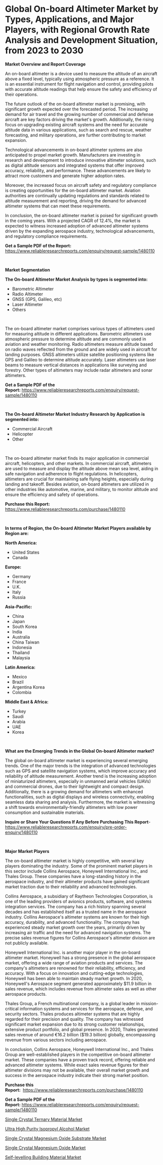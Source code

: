 <p><h1>Global On-board Altimeter Market by Types, Applications, and Major Players, with Regional Growth Rate Analysis and Development Situation, from 2023 to 2030</h1></p><p><strong>Market Overview and Report Coverage</strong></p>
<p><p>An on-board altimeter is a device used to measure the altitude of an aircraft above a fixed level, typically using atmospheric pressure as a reference. It is an essential instrument for flight navigation and control, providing pilots with accurate altitude readings that help ensure the safety and efficiency of their operations.</p><p>The future outlook of the on-board altimeter market is promising, with significant growth expected over the forecasted period. The increasing demand for air travel and the growing number of commercial and defense aircraft are key factors driving the market's growth. Additionally, the rising focus on upgrading existing aircraft systems and the need for accurate altitude data in various applications, such as search and rescue, weather forecasting, and military operations, are further contributing to market expansion.</p><p>Technological advancements in on-board altimeter systems are also anticipated to propel market growth. Manufacturers are investing in research and development to introduce innovative altimeter solutions, such as digital altitude sensors and integrated systems that offer improved accuracy, reliability, and performance. These advancements are likely to attract more customers and generate higher adoption rates.</p><p>Moreover, the increased focus on aircraft safety and regulatory compliance is creating opportunities for the on-board altimeter market. Aviation authorities are continually updating regulations and standards related to altitude measurement and reporting, driving the demand for advanced altimeter systems that can meet these requirements.</p><p>In conclusion, the on-board altimeter market is poised for significant growth in the coming years. With a projected CAGR of 12.4%, the market is expected to witness increased adoption of advanced altimeter systems driven by the expanding aerospace industry, technological advancements, and regulatory compliance requirements.</p></p>
<p><strong>Get a Sample PDF of the Report:</strong> <a href="https://www.reliableresearchreports.com/enquiry/request-sample/1480110">https://www.reliableresearchreports.com/enquiry/request-sample/1480110</a></p>
<p>&nbsp;</p>
<p><strong>Market Segmentation</strong></p>
<p><strong>The On-board Altimeter Market Analysis by types is segmented into:</strong></p>
<p><ul><li>Barometric Altimeter</li><li>Radio Altimeter</li><li>GNSS (GPS, Galileo, etc)</li><li>Laser Altimeter</li><li>Others</li></ul></p>
<p>&nbsp;</p>
<p><p>The on-board altimeter market comprises various types of altimeters used for measuring altitude in different applications. Barometric altimeters use atmospheric pressure to determine altitude and are commonly used in aviation and weather monitoring. Radio altimeters measure altitude based on radio waves reflected from the ground and are widely used in aircraft for landing purposes. GNSS altimeters utilize satellite positioning systems like GPS and Galileo to determine altitude accurately. Laser altimeters use laser beams to measure vertical distances in applications like surveying and forestry. Other types of altimeters may include radar altimeters and sonar altimeters.</p></p>
<p><strong>Get a Sample PDF of the Report:</strong>&nbsp;<a href="https://www.reliableresearchreports.com/enquiry/request-sample/1480110">https://www.reliableresearchreports.com/enquiry/request-sample/1480110</a></p>
<p>&nbsp;</p>
<p><strong>The On-board Altimeter Market Industry Research by Application is segmented into:</strong></p>
<p><ul><li>Commercial Aircraft</li><li>Helicopter</li><li>Other</li></ul></p>
<p>&nbsp;</p>
<p><p>The on-board altimeter market finds its major application in commercial aircraft, helicopters, and other markets. In commercial aircraft, altimeters are used to measure and display the altitude above mean sea level, aiding in safe navigation and adherence to flight regulations. In helicopters, altimeters are crucial for maintaining safe flying heights, especially during landing and takeoff. Besides aviation, on-board altimeters are utilized in other industries like automotive, marine, and military, to monitor altitude and ensure the efficiency and safety of operations.</p></p>
<p><strong>Purchase this Report:</strong>&nbsp; <a href="https://www.reliableresearchreports.com/purchase/1480110">https://www.reliableresearchreports.com/purchase/1480110</a></p>
<p>&nbsp;</p>
<p><strong>In terms of Region, the On-board Altimeter Market Players available by Region are:</strong></p>
<p>
    <p> <strong> North America: </strong>
        <ul>
            <li>United States</li>
            <li>Canada</li>
        </ul>
        </p> 
    <p> <strong> Europe: </strong>
        <ul>
            <li>Germany</li>
            <li>France</li>
            <li>U.K.</li>
            <li>Italy</li>
            <li>Russia</li>
        </ul>
        </p> 
    <p> <strong> Asia-Pacific: </strong>
        <ul>
            <li>China</li>
            <li>Japan</li>
            <li>South Korea</li>
            <li>India</li>
            <li>Australia</li>
            <li>China Taiwan</li>
            <li>Indonesia</li>
            <li>Thailand</li>
            <li>Malaysia</li>
        </ul>
        </p> 
    <p> <strong> Latin America: </strong>
        <ul>
            <li>Mexico</li>
            <li>Brazil</li>
            <li>Argentina Korea</li>
            <li>Colombia</li>
        </ul>
        </p> 
    <p> <strong> Middle East & Africa: </strong>
        <ul>
            <li>Turkey</li>
            <li>Saudi</li>
            <li>Arabia</li>
            <li>UAE</li>
            <li>Korea</li>
        </ul>
    </p>
    </p>
<p>&nbsp;</p>
<p><strong>What are the Emerging Trends in the Global On-board Altimeter market?</strong></p>
<p><p>The global on-board altimeter market is experiencing several emerging trends. One of the major trends is the integration of advanced technologies such as GPS and satellite navigation systems, which improve accuracy and reliability of altitude measurement. Another trend is the increasing adoption of miniaturized altimeters, especially in unmanned aerial vehicles (UAVs) and commercial drones, due to their lightweight and compact design. Additionally, there is a growing demand for altimeters with enhanced functionalities, such as digital displays and wireless connectivity, enabling seamless data sharing and analysis. Furthermore, the market is witnessing a shift towards environmentally-friendly altimeters with low power consumption and sustainable materials.</p></p>
<p><strong>Inquire or Share Your Questions If Any Before Purchasing This Report</strong>- <a href="https://www.reliableresearchreports.com/enquiry/pre-order-enquiry/1480110">https://www.reliableresearchreports.com/enquiry/pre-order-enquiry/1480110</a></p>
<p>&nbsp;</p>
<p><strong>Major Market Players</strong></p>
<p><p>The on-board altimeter market is highly competitive, with several key players dominating the industry. Some of the prominent market players in this sector include Collins Aerospace, Honeywell International Inc., and Thales Group. These companies have a long-standing history in the aerospace industry, and their altimeter products have gained significant market traction due to their reliability and advanced technologies.</p><p>Collins Aerospace, a subsidiary of Raytheon Technologies Corporation, is one of the leading providers of avionics products, software, and systems integration services. The company has a rich history spanning several decades and has established itself as a trusted name in the aerospace industry. Collins Aerospace's altimeter systems are known for their high accuracy, durability, and advanced functionality. The company has experienced steady market growth over the years, primarily driven by increasing air traffic and the need for advanced navigation systems. The precise sales revenue figures for Collins Aerospace's altimeter division are not publicly available.</p><p>Honeywell International Inc. is another major player in the on-board altimeter market. Honeywell has a strong presence in the global aerospace market, offering a wide range of aviation products and services. The company's altimeters are renowned for their reliability, efficiency, and accuracy. With a focus on innovation and cutting-edge technologies, Honeywell has been able to maintain steady market growth. In 2020, Honeywell's Aerospace segment generated approximately $11.9 billion in sales revenue, which includes revenue from altimeter sales as well as other aerospace products.</p><p>Thales Group, a French multinational company, is a global leader in mission-critical information systems and services for the aerospace, defense, and security sectors. Thales produces altimeter systems that are highly regarded for their precision and quality. The company has witnessed significant market expansion due to its strong customer relationships, extensive product portfolio, and global presence. In 2020, Thales generated sales revenue of around €16.2 billion ($19.3 billion) globally, encompassing revenue from various sectors including aerospace.</p><p>In conclusion, Collins Aerospace, Honeywell International Inc., and Thales Group are well-established players in the competitive on-board altimeter market. These companies have a proven track record, offering reliable and advanced altimeter systems. While exact sales revenue figures for their altimeter divisions may not be available, their overall market growth and success in the aerospace industry indicate their strong market position.</p></p>
<p><strong>Purchase this Report:</strong>&nbsp;&nbsp;<a href="https://www.reliableresearchreports.com/purchase/1480110">https://www.reliableresearchreports.com/purchase/1480110</a></p>
<p></p>
<p><strong>Get a Sample PDF of the Report:</strong>&nbsp;<a href="https://www.reliableresearchreports.com/enquiry/request-sample/1480110">https://www.reliableresearchreports.com/enquiry/request-sample/1480110</a></p>
<p><p><a href="https://medium.com/@emilywest91/single-crystal-ternary-material-market-size-market-outlook-and-market-forecast-2023-to-2030-6b7e2b98b6c8">Single Crystal Ternary Material Market</a></p><p><a href="https://medium.com/@margaretlee84/ultra-high-purity-isopropyl-alcohol-market-size-market-outlook-and-market-forecast-2023-to-2030-9fea3d72fee6">Ultra High Purity Isopropyl Alcohol Market</a></p><p><a href="https://github.com/rahu1505/Market-Research-Report-List-1/blob/main/single-crystal-magnesium-oxide-substrate-market.md">Single Crystal Magnesium Oxide Substrate Market</a></p><p><a href="https://github.com/rahu1502/Market-Research-Report-List-1/blob/main/single-crystal-magnesium-oxide-market.md">Single Crystal Magnesium Oxide Market</a></p><p><a href="https://medium.com/@lindabrewer15/self-levelling-building-material-market-analysis-its-cagr-market-segmentation-and-global-industry-1b1f32f3ee00">Self-levelling Building Material Market</a></p></p>